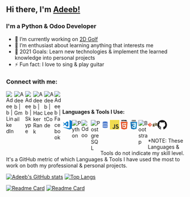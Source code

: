 ## Hi there, I'm [Adeeb!](https://github.com/MonwarAdeeb)

### I'm a Python & Odoo Developer

- 🔭 I’m currently working on [2D Golf](https://github.com/MonwarAdeeb/2D-Golf)
- 🌱 I’m enthusiast about learning anything that interests me
- 🥅 2021 Goals: Learn new technologies & implement the learned knowledge into personal projects
- ⚡ Fun fact: I love to sing & play guitar


### Connect with me:

[<img align="left" alt="Adeeb | LinkedIn" width="22px" src="https://png.pngtree.com/png-clipart/20190516/original/pngtree-linkedin-png-icon-design-elements-png-image_3562011.jpg" />][linkedin]
[<img align="left" alt="Adeeb | Gmail" width="30px" src="https://i.dlpng.com/static/png/6438643_preview.png" />][email]
[<img align="left" alt="Adeeb | Skype" width="22px" src="https://www.freepnglogos.com/uploads/skype-logo-png/skype-logo-vector-icon-template-clipart-download-0.png" />][skype]
[<img align="left" alt="Adeeb | HackerRank" width="30px" src="https://www.pngitem.com/pimgs/m/0-1917_hackerrank-hackerrank-icon-hd-png-download.png" />][hackerrank]
[<img align="left" alt="Adeeb | LeetCode" width="28px" src="https://upload.wikimedia.org/wikipedia/commons/1/19/LeetCode_logo_black.png" />][leetcode]
[<img align="left" alt="Adeeb | Facebook" width="22px" src="https://www.pngkey.com/png/detail/839-8393923_facebook-icon-free-download-png-and-vector-facebook.png" />][facebook]

<br/>
<br/>


**Languages & Tools I Use:**  

[<img align="left" alt="Visual Studio Code" width="26px" src="https://raw.githubusercontent.com/github/explore/80688e429a7d4ef2fca1e82350fe8e3517d3494d/topics/visual-studio-code/visual-studio-code.png" />][vscode]
[<img align="left" alt="Python" width="26px" src="https://icons.iconarchive.com/icons/cornmanthe3rd/plex/256/Other-python-icon.png" />][python]
[<img align="left" alt="Odoo" width="26px" src="https://e7.pngegg.com/pngimages/936/291/png-clipart-odoo-business-payment-de-gea-spain-purple-violet-thumbnail.png" />][odoo]
[<img align="left" alt="PostgreSQL" width="26px" src="https://encrypted-tbn0.gstatic.com/images?q=tbn:ANd9GcSe4FebGO4LQaNFxnZwXSyTOR5VMabxnNZxxCvFB1K_y5E8MQSKlWhbKbZs_4UDABtsTIA&usqp=CAU" />][postgreSQL]
[<img align="left" alt="SQL" width="26px" src="https://raw.githubusercontent.com/github/explore/80688e429a7d4ef2fca1e82350fe8e3517d3494d/topics/sql/sql.png" />][sql]
[<img align="left" alt="JavaScript" width="26px" src="https://raw.githubusercontent.com/github/explore/80688e429a7d4ef2fca1e82350fe8e3517d3494d/topics/javascript/javascript.png" />][javascript]
[<img align="left" alt="HTML5" width="26px" src="https://raw.githubusercontent.com/github/explore/80688e429a7d4ef2fca1e82350fe8e3517d3494d/topics/html/html.png" />][html]
[<img align="left" alt="CSS3" width="26px" src="https://raw.githubusercontent.com/github/explore/80688e429a7d4ef2fca1e82350fe8e3517d3494d/topics/css/css.png" />][css]
[<img align="left" alt="Bootstrap" width="26px" src="https://brandslogos.com/wp-content/uploads/thumbs/bootstrap-logo-vector.svg" />][bootstrap]
[<img align="left" alt="Git" width="26px" src="https://raw.githubusercontent.com/github/explore/80688e429a7d4ef2fca1e82350fe8e3517d3494d/topics/git/git.png" />][git]
[<img align="left" alt="GitHub" width="26px" src="https://raw.githubusercontent.com/github/explore/78df643247d429f6cc873026c0622819ad797942/topics/github/github.png" />][github]

<br/>
<br/>

*NOTE: These Languages & Tools do not indicate my skill level. It's a GitHub metric of which Languages & Tools I have used the most to work on both my professional & personal projects.
<br/>



[![Adeeb's GitHub stats](https://github-readme-stats.vercel.app/api?username=MonwarAdeeb&count_private=true&show_icons=true&theme=great-gatsby&hide=issues)](https://github.com/MonwarAdeeb)
[![Top Langs](https://github-readme-stats.vercel.app/api/top-langs/?username=MonwarAdeeb&layout=compact&theme=great-gatsby&langs_count=10)](https://github.com/MonwarAdeeb)



[![Readme Card](https://github-readme-stats.vercel.app/api/pin/?username=MonwarAdeeb&repo=HackerRank-Solutions&theme=vue)](https://github.com/MonwarAdeeb/HackerRank-Solutions)
[![Readme Card](https://github-readme-stats.vercel.app/api/pin/?username=MonwarAdeeb&repo=LeetCode-Solutions&theme=vue)](https://github.com/MonwarAdeeb/LeetCode-Solutions)



[linkedin]: https://linkedin.com/in/MonwarAdeeb
[email]: mailto:monwar.adeeb@gmail.com
[skype]: https://join.skype.com/invite/f4V2Eu6XfnXG
[hackerrank]: https://www.hackerrank.com/MonwarAdeeb
[leetcode]: https://leetcode.com/MonwarAdeeb
[facebook]: https://facebook.com/MonwarAdeeb

[vscode]: https://code.visualstudio.com
[python]: https://www.python.org
[odoo]: https://www.odoo.com
[postgreSQL]: https://www.postgresql.org
[sql]: https://www.mysql.com
[javascript]: https://www.javascript.com
[html]: https://html.com
[css]: https://getbootstrap.com
[bootstrap]: https://getbootstrap.com
[git]: https://git-scm.com
[github]: https://github.com


<!--
Here are some ideas to get you started:

- 👋
- 🔭 I’m currently working on ...
- 🌱 I’m currently learning ...
- 👯 I’m looking to collaborate on ...
- 🤔 I’m looking for help with ...
- 💬 Ask me about ...
- 📫 How to reach me: ...
- 😄 Pronouns: ...
- ⚡ Fun fact: ...
-->
